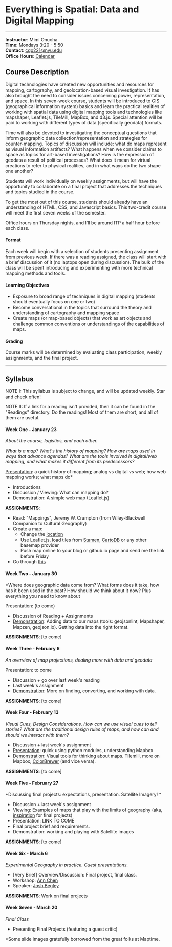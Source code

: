 # Everything is Spatial: Data and Digital Mapping

---

**Instructor**: Mimi Onuoha  
**Time**: Mondays 3:20 - 5:50
</br>**Contact**: <cgo221@nyu.edu>
</br>**Office Hours**: [Calendar](https://calendar.google.com/calendar/selfsched?sstoken=UUl0bkJBeEw5QmpTfGRlZmF1bHR8MTVmMGJiY2ZkYjkyNWQ0NGQ1Y2YzODliMDQ0MmRlODU)

## Course Description


Digital technologies have created new opportunities and resources for mapping, cartography, and geolocation-based visual investigation. It has also brought the need to consider issues concerning power, representation, and space. In this seven-week course, students will be introduced to GIS (geographical information system) basics and learn the practical realities of working with spatial data using digital mapping tools and technologies like mapshaper, Leaflet.js, TileMill, MapBox, and d3.js. Special attention will be paid to working with different types of data (specifically geodata) formats. 

Time will also be devoted to investigating the conceptual questions that inform geographic data collection/representation and strategies for counter-mapping. Topics of discussion will include: what do maps represent as visual information artifacts? What happens when we consider claims to space as topics for art-based investigations? How is the expression of geodata a result of political processes? What does it mean for virtual creations to refer to physical realities, and in what ways do the two shape one another? 

Students will work individually on weekly assignments, but will have the opportunity to collaborate on a final project that addresses the techniques and topics studied in the course. 

To get the most out of this course, students should already have an understanding of HTML, CSS, and Javascript basics. This two-credit course will meet the first seven weeks of the semester. 

Office hours on Thursday nights, and I'll be around ITP a half hour before each class. 

#### Format
Each week will begin with a selection of students presenting assignment from previous week. If there was a reading assigned, the class will start with a brief discussion of it (no laptops open during discussion).  The bulk of the class will be spent introducing and experimenting with more technical mapping methods and tools.

#### Learning Objectives 
- Exposure to broad range of techniques in digital mapping (students should eventually focus on one or two)
- Become conversational in the topics that surround the theory and understanding of cartography and mapping space
- Create maps (or map-based objects) that work as art objects and challenge common conventions or understandings of the capabilities of maps.

#### Grading
Course marks will be determined by evaluating class participation, weekly assignments, and the final project. 



---

## Syllabus 
NOTE I: This syllabus is subject to change, and will be updated weekly. Star and check often!

NOTE II: If a link for a reading isn't provided, then it can be found in the "Readings" directory. Do the readings! Most of them are short, and all of them are useful. 

#### Week One - January 23
*About the course, logistics, and each other.* 

*What is a map? What's the history of mapping? How are maps used in ways that advance agendas? What are the tools involved in digital/web mapping, and what makes it different from its predecessors?* 

[Presentation](http://mimionuoha.github.io/digitalmapping/weekone/#/): a quick history of mapping; analog vs digital vs web; how web mapping works; what maps do* 

- Introductions
- Discussion / Viewing: What can mapping do?
- Demonstration: A simple web map (Leaflet.js)

**ASSIGNMENTS**:

- Read: "Mappings", Jeremy W. Crampton (from Wiley-Blackwell Companion to Cultural Geography)
- Create a map:
	- Change the [location](http://www.latlong.net/)
	- Use Leaflet.js, load tiles from [Stamen](http://maps.stamen.com/#toner-lite/12/37.7707/-122.3781), [CartoDB](https://cartodb.com/basemaps/) or any other basemap provider 
	- Push map online to your blog or github.io page and send me the link before Friday 
- Go through [this](http://maptime.io/anatomy-of-a-web-map/#0) 


#### Week Two - January 30

*Where does geographic data come from? What forms does it take, how has it been used in the past? How should we think about it now? Plus everything you need to know about 

Presentation: (to come)

- Discussion of Reading + Assignments
- [Demonstration](https://www.dropbox.com/sh/yz2gafipzm6c744/AADTBTNQUmbHI4Tby3dtdjOca?dl=0): Adding data to our maps (tools: geojsonlint, Mapshaper, Mapzen, geojson.io). Getting data into the right format. 

**ASSIGNMENTS**: [to come]



#### Week Three - February 6
*An overview of map projections, dealing more with data and geodata*

Presentation: to come 


- Discussion + go over last week's reading
- Last week's assignment
- [Demonstration](https://www.dropbox.com/sh/n29t5q3a83z6w14/AABL2j_mux1lZdBOuMGEDdMta?dl=0): More on finding, converting, and working with data. 


**ASSIGNMENTS**: [to come] 

#### Week Four - February 13
*Visual Cues, Design Considerations. How can we use visual cues to tell stories? What are the traditional design rules of maps, and how can and should we interact with them?* 

- Discussion + last week's assignment
- [Presentation](http://mimionuoha.github.io/digitalmapping/weekfour/#/11): quick using python modules, understanding Mapbox 
- [Demonstration](https://www.dropbox.com/sh/l7ooy94qdnpiz64/AADtsPlfEmzc0n_km_TBFGHxa?dl=0): Visual tools for thinking about maps. Tilemill, more on Mapbox, [ColorBrewer](http://colorbrewer2.org/)
(and vice versa). 

**ASSIGNMENTS**: [to come]


#### Week Five - February 27
*Discussing final projects: expectations, presentation. Satellite Imagery! *

- Discussion + last week's assignment
- Viewing: Examples of maps that play with the limits of geography (aka, [inspiration](https://www.dropbox.com/s/ls269cdpsnw3dan/inspiration.pdf?dl=0) for final projects)
- Presentation: LINK TO COME
- Final project brief and requirements.
- Demonstration: working and playing with Satellite images 

**ASSIGNMENTS**: [to come]



#### Week Six - March 6
*Experimental Geography in practice. Guest presentations.* 

- [Very Brief] Overview/Discussion: Final project, final class.
- Workshop: [Ann Chen](http://annhchen.com/whereabouts)
- Speaker: [Josh Begley](https://joshbegley.com/)

**ASSIGNMENTS**: Work on final projects


#### Week Seven - March 20
*Final Class* 

- Presenting Final Projects (featuring a guest critic)

*Some slide images gratefully borrowed from the great folks at Maptime. 